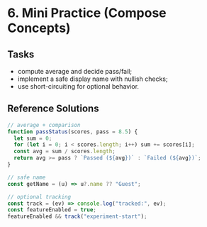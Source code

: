 # 6. Mini Practice (Compose Concepts)

## Tasks

- compute average and decide pass/fail;
- implement a safe display name with nullish checks;
- use short-circuiting for optional behavior.

## Reference Solutions

```js
// average + comparison
function passStatus(scores, pass = 8.5) {
  let sum = 0;
  for (let i = 0; i < scores.length; i++) sum += scores[i];
  const avg = sum / scores.length;
  return avg >= pass ? `Passed (${avg})` : `Failed (${avg})`;
}

// safe name
const getName = (u) => u?.name ?? "Guest";

// optional tracking
const track = (ev) => console.log("tracked:", ev);
const featureEnabled = true;
featureEnabled && track("experiment-start");
```
